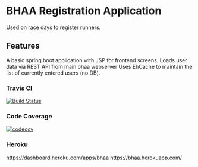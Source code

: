 # BHAA Registration Application

Used on race days to register runners.

## Features

A basic spring boot application with JSP for frontend screens.
Loads user data via REST API from main bhaa webserver
Uses EhCache to maintain the list of currently entered users (no DB).

### Travis CI

[![Build Status](https://travis-ci.org/emeraldjava/bhaa.svg?branch=master)](https://travis-ci.org/emeraldjava/bhaa)

### Code Coverage

[![codecov](https://codecov.io/gh/emeraldjava/bhaa/branch/master/graph/badge.svg)](https://codecov.io/gh/emeraldjava/bhaa)

### Heroku

https://dashboard.heroku.com/apps/bhaa
https://bhaa.herokuapp.com/
